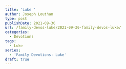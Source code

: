 ```yaml
---
title: 'Luke '
author: Joseph Louthan
type: post
publishDate: 2021-09-30
url: /family-devos-luke/2021-09-30-family-devos-luke/
categories:
  - Devotions
tags:
  - Luke
series:
  - 'Family Devotions: Luke'
draft: true
---
```

